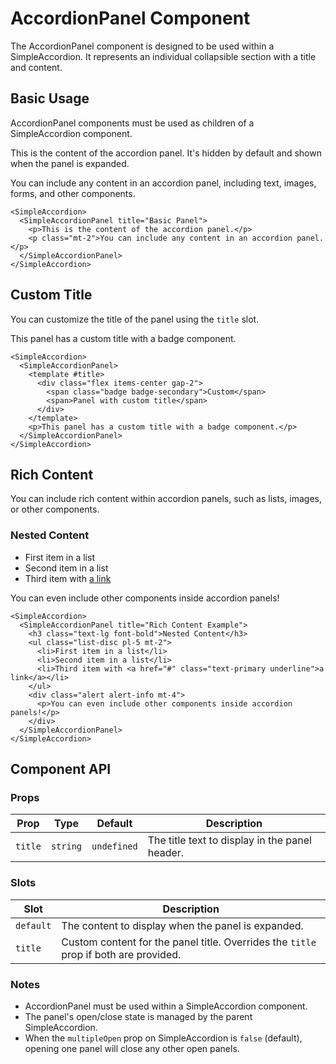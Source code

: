 <script setup lang="ts">
import { SimpleAccordion, SimpleAccordionPanel } from 'simple-daisy-vue'
</script>

# AccordionPanel Component

The AccordionPanel component is designed to be used within a SimpleAccordion. It represents an individual collapsible section with a title and content.

## Basic Usage

AccordionPanel components must be used as children of a SimpleAccordion component.

<div class="my-8">
  <SimpleAccordion>
    <SimpleAccordionPanel title="Basic Panel">
      <p>This is the content of the accordion panel. It's hidden by default and shown when the panel is expanded.</p>
      <p class="mt-2">You can include any content in an accordion panel, including text, images, forms, and other components.</p>
    </SimpleAccordionPanel>
  </SimpleAccordion>
</div>

```vue
<SimpleAccordion>
  <SimpleAccordionPanel title="Basic Panel">
    <p>This is the content of the accordion panel.</p>
    <p class="mt-2">You can include any content in an accordion panel.</p>
  </SimpleAccordionPanel>
</SimpleAccordion>
```

## Custom Title

You can customize the title of the panel using the `title` slot.

<div class="my-8">
  <SimpleAccordion>
    <SimpleAccordionPanel>
      <template #title>
        <div class="flex items-center gap-2">
          <span class="badge badge-secondary">Custom</span>
          <span>Panel with custom title</span>
        </div>
      </template>
      <p>This panel has a custom title with a badge component.</p>
    </SimpleAccordionPanel>
  </SimpleAccordion>
</div>

```vue
<SimpleAccordion>
  <SimpleAccordionPanel>
    <template #title>
      <div class="flex items-center gap-2">
        <span class="badge badge-secondary">Custom</span>
        <span>Panel with custom title</span>
      </div>
    </template>
    <p>This panel has a custom title with a badge component.</p>
  </SimpleAccordionPanel>
</SimpleAccordion>
```

## Rich Content

You can include rich content within accordion panels, such as lists, images, or other components.

<div class="my-8">
  <SimpleAccordion>
    <SimpleAccordionPanel title="Rich Content Example">
      <h3 class="text-lg font-bold">Nested Content</h3>
      <ul class="list-disc pl-5 mt-2">
        <li>First item in a list</li>
        <li>Second item in a list</li>
        <li>Third item with <a href="#" class="text-primary underline">a link</a></li>
      </ul>
      <div class="alert alert-info mt-4">
        <p>You can even include other components inside accordion panels!</p>
      </div>
    </SimpleAccordionPanel>
  </SimpleAccordion>
</div>

```vue
<SimpleAccordion>
  <SimpleAccordionPanel title="Rich Content Example">
    <h3 class="text-lg font-bold">Nested Content</h3>
    <ul class="list-disc pl-5 mt-2">
      <li>First item in a list</li>
      <li>Second item in a list</li>
      <li>Third item with <a href="#" class="text-primary underline">a link</a></li>
    </ul>
    <div class="alert alert-info mt-4">
      <p>You can even include other components inside accordion panels!</p>
    </div>
  </SimpleAccordionPanel>
</SimpleAccordion>
```

## Component API

### Props

| Prop | Type | Default | Description |
|------|------|---------|-------------|
| `title` | `string` | `undefined` | The title text to display in the panel header. |

### Slots

| Slot | Description |
|------|-------------|
| `default` | The content to display when the panel is expanded. |
| `title` | Custom content for the panel title. Overrides the `title` prop if both are provided. |

### Notes

- AccordionPanel must be used within a SimpleAccordion component.
- The panel's open/close state is managed by the parent SimpleAccordion.
- When the `multipleOpen` prop on SimpleAccordion is `false` (default), opening one panel will close any other open panels. 